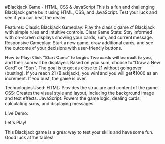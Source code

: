 #Blackjack Game - HTML, CSS & JavaScript
This is a fun and challenging Blackjack game built using HTML, CSS, and JavaScript. Test your luck and see if you can beat the dealer!

Features:
Classic Blackjack Gameplay: Play the classic game of Blackjack with simple rules and intuitive controls.
Clear Game State: Stay informed with on-screen displays showing your cards, sum, and current message.
Responsive Gameplay: Start a new game, draw additional cards, and see the outcome of your decisions with user-friendly buttons.

How to Play:
Click "Start Game" to begin.
Two cards will be dealt to you, and their sum will be displayed.
Based on your sum, choose to "Draw a New Card" or "Stay".
The goal is to get as close to 21 without going over (busting).
If you reach 21 (Blackjack), you win! and you will get ₹1000 as an increment.
If you bust, the game is over.

Technologies Used:
HTML: Provides the structure and content of the game.
CSS: Creates the visual style and layout, including the background image and text effects.
JavaScript: Powers the game logic, dealing cards, calculating sums, and displaying messages.

Live Demo:

Let's Play!


This Blackjack game is a great way to test your skills and have some fun. Good luck at the tables!